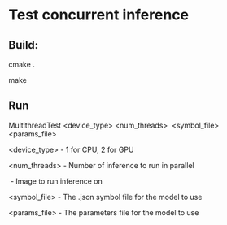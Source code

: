 # Test concurrent inference 

## Build:
cmake .

make

## Run
MultithreadTest <device_type> <num_threads> <image> <symbol_file> <params_file>

<device_type> - 1 for CPU, 2 for GPU

<num_threads> - Number of inference to run in parallel

<image> - Image to run inference on

<symbol_file> - The .json symbol file for the model to use

<params_file> - The parameters file for the model to use
